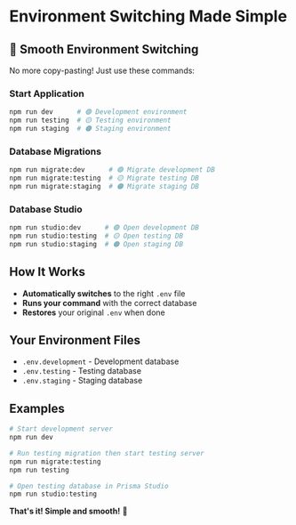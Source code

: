 # Environment Switching Made Simple

## 🚀 **Smooth Environment Switching**

No more copy-pasting! Just use these commands:

### **Start Application**
```bash
npm run dev      # 🟢 Development environment
npm run testing  # 🟡 Testing environment  
npm run staging  # 🟠 Staging environment
```

### **Database Migrations**
```bash
npm run migrate:dev      # 🟢 Migrate development DB
npm run migrate:testing  # 🟡 Migrate testing DB
npm run migrate:staging  # 🟠 Migrate staging DB
```

### **Database Studio**
```bash
npm run studio:dev      # 🟢 Open development DB
npm run studio:testing  # 🟡 Open testing DB
npm run studio:staging  # 🟠 Open staging DB
```

## How It Works

- **Automatically switches** to the right `.env` file
- **Runs your command** with the correct database
- **Restores** your original `.env` when done

## Your Environment Files

- `.env.development` - Development database
- `.env.testing` - Testing database  
- `.env.staging` - Staging database

## Examples

```bash
# Start development server
npm run dev

# Run testing migration then start testing server
npm run migrate:testing
npm run testing

# Open testing database in Prisma Studio
npm run studio:testing
```

**That's it! Simple and smooth!** 🎯